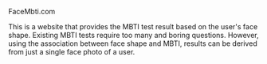 FaceMbti.com

   This is a website that provides the MBTI test result based on the user's face shape. 
   Existing MBTI tests require too many and boring questions. 
   However, using the association between face shape and MBTI, 
   results can be derived from just a single face photo of a user.
   
   
